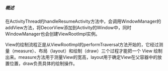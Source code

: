 ##### 概述
在ActivityThread的handleResumeActivity方法中，会调用WindowManager的 addView方法，将DecorView添加到Activity的Window中，同时WindowManager也会创建ViewRootImpl实例。

View的绘制流程正是从ViewRootImpl的performTraversal方法开始的，它经过测量（measure）、布局（layout）和绘制（draw）三个过程才能把一个 View 绘制出来。measure方法用于测量View的宽高，layout用于确定View在父容器中的放置位置，draw负责具体的绘制操作。


